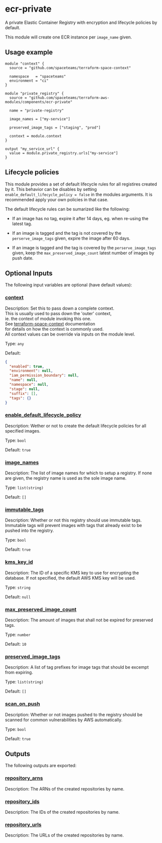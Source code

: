 <!-- BEGIN_TF_DOCS -->
# ecr-private

A private Elastic Container Registry with encryption and lifecycle policies by default.

This module will create one ECR instance per `image_name` given.

## Usage example

```hcl
module "context" {
  source = "github.com/spaceteams/terraform-space-context"

  namespace   = "spaceteams"
  environment = "ci"
}

module "private_registry" {
  source = "github.com/spaceteams/terraform-aws-modules/components/ecr-private"

  name = "private-registry"

  image_names = ["my-service"]

  preserved_image_tags = ["staging", "prod"]

  context = module.context
}

output "my_service_url" {
  value = module.private_registry.urls["my-service"]
}
```

## Lifecycle policies

This module provides a set of default lifecycle rules for all registires created by it. This behavior can be disables by setting `enable_default_lifecycle_policy = false` in the modules arguments. It is recommended apply your own policies in that case.

The default lifecycle rules can be sumarized like the following:

 * If an image has no tag, expire it after 14 days, eg. when re-using the latest tag.

 * If an image is tagged and the tag is not covered by the `perserve_image_tags` given, expire the image after 60 days.

 * If an image is tagged and the tag is covered by the `perserve_image_tags` given, keep the `max_preserved_image_count` latest number of images by push date.

## Optional Inputs

The following input variables are optional (have default values):

### <a name="input_context"></a> [context](#input\_context)

Description:     Set this to pass down a complete context.  
    This is usually used to pass down the 'outer' context,  
    ie. the context of module invoking this one.  
    See [terraform-space-context](https://github.com/spaceteams/terraform-space-context) documentation   
    for details on how the context is commonly used.  
    All context values can be override via inputs on the module level.

Type: `any`

Default:

```json
{
  "enabled": true,
  "environment": null,
  "iam_permission_boundary": null,
  "name": null,
  "namespace": null,
  "stage": null,
  "suffix": [],
  "tags": {}
}
```

### <a name="input_enable_default_lifecycle_policy"></a> [enable\_default\_lifecycle\_policy](#input\_enable\_default\_lifecycle\_policy)

Description: Wether or not to create the default lifecycle policies for all specified images.

Type: `bool`

Default: `true`

### <a name="input_image_names"></a> [image\_names](#input\_image\_names)

Description: The list of image names for which to setup a registry. If none are given, the registry name is used as the sole image name.

Type: `list(string)`

Default: `[]`

### <a name="input_immutable_tags"></a> [immutable\_tags](#input\_immutable\_tags)

Description: Whether or not this registry should use immutable tags. Immutable tags will prevent images with tags that already exist to be pushed into the registry.

Type: `bool`

Default: `true`

### <a name="input_kms_key_id"></a> [kms\_key\_id](#input\_kms\_key\_id)

Description: The ID of a specific KMS key to use for encrypting the database. If not specified, the default AWS KMS key will be used.

Type: `string`

Default: `null`

### <a name="input_max_preserved_image_count"></a> [max\_preserved\_image\_count](#input\_max\_preserved\_image\_count)

Description: The amount of images that shall not be expired for preserved tags.

Type: `number`

Default: `10`

### <a name="input_preserved_image_tags"></a> [preserved\_image\_tags](#input\_preserved\_image\_tags)

Description: A list of tag prefixes for image tags that should be excempt from expiring.

Type: `list(string)`

Default: `[]`

### <a name="input_scan_on_push"></a> [scan\_on\_push](#input\_scan\_on\_push)

Description: Whether or not images pushed to the registry should be scanned for common vulnerabilities by AWS automatically.

Type: `bool`

Default: `true`

## Outputs

The following outputs are exported:

### <a name="output_repository_arns"></a> [repository\_arns](#output\_repository\_arns)

Description: The ARNs of the created repositories by name.

### <a name="output_repository_ids"></a> [repository\_ids](#output\_repository\_ids)

Description: The IDs of the created repositories by name.

### <a name="output_repository_urls"></a> [repository\_urls](#output\_repository\_urls)

Description: The URLs of the created repositories by name.
<!-- END_TF_DOCS -->